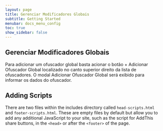```yaml
---
layout: page
title: Gerenciar Modificadores Globais
subtitle: Getting Started
menubar: docs_menu_config
toc: true
show_sidebar: false
---
```


## Gerenciar Modificadores Globais

Para adicionar um ofuscador global basta acionar o botão + Adicionar Ofuscador Global localizado no canto superior direito da lista de ofuscadores. O modal Adicionar Ofuscador Global será exibido para informar os dados do ofuscador.

## Adding Scripts

There are two files within the includes directory called `head-scripts.html` and `footer-scripts.html`. These are empty files by default but allow you to add any additional JavaScript to your site, such as the script for AddThis share buttons, in the `<head>` or after the `<footer>` of the page.